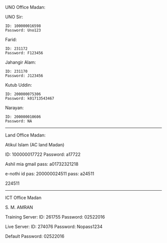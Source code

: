 UNO Office Madan:

UNO Sir:

	ID: 100000016598
	Password: Uno123

Farid:

	ID: 231172
	Password: F123456
	
Jahangir Alam:

	ID: 231170
	Password: J123456

Kutub Uddin:

	ID: 200000075306
	Password: k01713543467

Narayan:

	ID: 200000010606
	Password: NA

-----------------------------------------
Land Office Madan:

Atikul Islam (AC land Madan)

ID: 	  100000017722
Password: a17722


Ashil mia gmail pass: a01732321218

e-nothi id pas: 200000024511
pass: a24511

224511

-----------------------------------------
ICT Office Madan

S. M. AMRAN

Training Server:
	ID: 261755
	Password: 02522016

Live Server:
	ID: 274076
	Password: Nopass1234

Default Password:
02522016 
